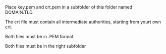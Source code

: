 Place key.pem and crt.pem in a subfolder of this folder named DOMAIN.TLD.

The crt file must contain all intermediate authorities, starting from yourt own crt.

Both files must be in .PEM format 

Both files must be in the right subfolder


